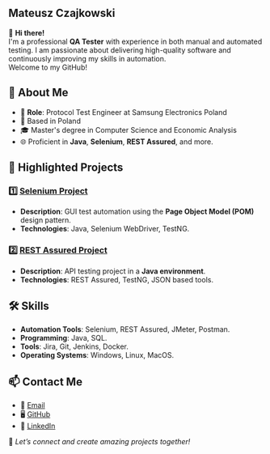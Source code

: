 ## Mateusz Czajkowski

👋 **Hi there!**  
I'm a professional **QA Tester** with experience in both manual and automated testing. I am passionate about delivering high-quality software and continuously improving my skills in automation.  
Welcome to my GitHub!

  
## 💼 **About Me**

- 🌟 **Role**: Protocol Test Engineer at Samsung Electronics Poland  
- 📍  Based in Poland  
- 🎓 Master's degree in Computer Science and Economic Analysis  
- 🌐 Proficient in **Java**, **Selenium**, **REST Assured**, and more.

  
## 🚀 **Highlighted Projects**

### 1️⃣ [Selenium Project](https://github.com/MattCza/demoQA-testing)
- **Description**: GUI test automation using the **Page Object Model (POM)** design pattern.
- **Technologies**: Java, Selenium WebDriver, TestNG.

### 2️⃣ [REST Assured Project](https://github.com/MattCza/RestAssured-reqres-testing)
- **Description**: API testing project in a **Java environment**.
- **Technologies**: REST Assured, TestNG, JSON based tools.

  
## 🛠️ **Skills**
- **Automation Tools**: Selenium, REST Assured, JMeter, Postman.  
- **Programming**: Java, SQL.  
- **Tools**: Jira, Git, Jenkins, Docker.  
- **Operating Systems**: Windows, Linux, MacOS.  
  
## 📫 **Contact Me**
- 📧 [Email](mailto:czajkowskimt@gmail.com)  
- 🖥️ [GitHub](https://github.com/MattCza)  
- 🔗 [LinkedIn](https://www.linkedin.com/in/czajkowski-mateusz1)



🔗 _Let’s connect and create amazing projects together!_
